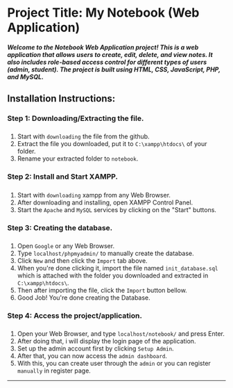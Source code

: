 # Project Title: My Notebook (Web Application) 

##### Welcome to the Notebook Web Application project! This is a web application that allows users to create, edit, delete, and view notes. It also includes role-based access control for different types of users (admin, student). The project is built using HTML, CSS, JavaScript, PHP, and MySQL.

## Installation Instructions:

### Step 1: Downloading/Extracting the file.

##### 
1. Start with ```downloading``` the file from the github.
2. Extract the file you downloaded, put it to ```C:\xampp\htdocs\``` of your folder.
3. Rename your extracted folder to ```notebook```.

### Step 2: Install and Start XAMPP.

##### 
1. Start with ```downloading``` xampp from any Web Browser.
2. After downloading and installing, open XAMPP Control Panel.
3. Start the ```Apache``` and ```MySQL``` services by clicking on the "Start" buttons.


### Step 3: Creating the database.

##### 
1. Open ```Google``` or any Web Browser.
2. Type ```localhost/phpmyadmin/``` to manually create the database.
3. Click ```New``` and then click the ```Import``` tab above.
4. When you're done clicking it, import the file named ```init_database.sql``` which is attached with the folder you downloaded and extracted in ```C:\xampp\htdocs\```.
5. Then after importing the file, click the ```Import``` button bellow.
6. Good Job! You're done creating the Database.

### Step 4: Access the project/application.

##### 
1. Open your Web Browser, and type ```localhost/notebook/``` and press Enter.
2. After doing that, i will display the login page of the application.
3. Set up the admin account first by clicking ```Setup Admin```.
4. After that, you can now access the ```admin dashboard```.
5. With this, you can create user through the ```admin``` or you can register ```manually``` in register page.

___
